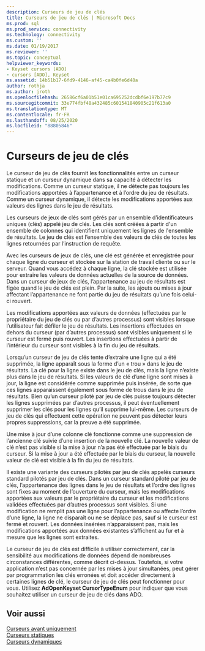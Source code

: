 ```yaml
---
description: Curseurs de jeu de clés
title: Curseurs de jeu de clés | Microsoft Docs
ms.prod: sql
ms.prod_service: connectivity
ms.technology: connectivity
ms.custom: ''
ms.date: 01/19/2017
ms.reviewer: ''
ms.topic: conceptual
helpviewer_keywords:
- Keyset cursors [ADO]
- cursors [ADO], Keyset
ms.assetid: 14b51b17-6fd9-4146-af45-ca4b0fe6d48a
author: rothja
ms.author: jroth
ms.openlocfilehash: 26586cf6a01b51e01ca695252dcdbf6e197b77c9
ms.sourcegitcommit: 33e774fbf48a432485c601541840905c21f613a0
ms.translationtype: MT
ms.contentlocale: fr-FR
ms.lasthandoff: 08/25/2020
ms.locfileid: "88805846"
---
```

# <a name="keyset-cursors"></a>Curseurs de jeu de clés
Le curseur de jeu de clés fournit les fonctionnalités entre un curseur statique et un curseur dynamique dans sa capacité à détecter les modifications. Comme un curseur statique, il ne détecte pas toujours les modifications apportées à l’appartenance et à l’ordre du jeu de résultats. Comme un curseur dynamique, il détecte les modifications apportées aux valeurs des lignes dans le jeu de résultats.  
  
 Les curseurs de jeux de clés sont gérés par un ensemble d’identificateurs uniques (clés) appelé jeu de clés. Les clés sont créées à partir d'un ensemble de colonnes qui identifient uniquement les lignes de l'ensemble de résultats. Le jeu de clés est l’ensemble des valeurs de clés de toutes les lignes retournées par l’instruction de requête.  
  
 Avec les curseurs de jeux de clés, une clé est générée et enregistrée pour chaque ligne du curseur et stockée sur la station de travail cliente ou sur le serveur. Quand vous accédez à chaque ligne, la clé stockée est utilisée pour extraire les valeurs de données actuelles de la source de données. Dans un curseur de jeux de clés, l’appartenance au jeu de résultats est figée quand le jeu de clés est plein. Par la suite, les ajouts ou mises à jour affectant l’appartenance ne font partie du jeu de résultats qu’une fois celui-ci rouvert.  
  
 Les modifications apportées aux valeurs de données (effectuées par le propriétaire du jeu de clés ou par d’autres processus) sont visibles lorsque l’utilisateur fait défiler le jeu de résultats. Les insertions effectuées en dehors du curseur (par d’autres processus) sont visibles uniquement si le curseur est fermé puis rouvert. Les insertions effectuées à partir de l’intérieur du curseur sont visibles à la fin du jeu de résultats.  
  
 Lorsqu’un curseur de jeu de clés tente d’extraire une ligne qui a été supprimée, la ligne apparaît sous la forme d’un « trou » dans le jeu de résultats. La clé pour la ligne existe dans le jeu de clés, mais la ligne n’existe plus dans le jeu de résultats. Si les valeurs de clé d’une ligne sont mises à jour, la ligne est considérée comme supprimée puis insérée, de sorte que ces lignes apparaissent également sous forme de trous dans le jeu de résultats. Bien qu’un curseur piloté par jeu de clés puisse toujours détecter les lignes supprimées par d’autres processus, il peut éventuellement supprimer les clés pour les lignes qu’il supprime lui-même. Les curseurs de jeu de clés qui effectuent cette opération ne peuvent pas détecter leurs propres suppressions, car la preuve a été supprimée.  
  
 Une mise à jour d’une colonne clé fonctionne comme une suppression de l’ancienne clé suivie d’une insertion de la nouvelle clé. La nouvelle valeur de clé n’est pas visible si la mise à jour n’a pas été effectuée par le biais du curseur. Si la mise à jour a été effectuée par le biais du curseur, la nouvelle valeur de clé est visible à la fin du jeu de résultats.  
  
 Il existe une variante des curseurs pilotés par jeu de clés appelés curseurs standard pilotés par jeu de clés. Dans un curseur standard piloté par jeu de clés, l’appartenance des lignes dans le jeu de résultats et l’ordre des lignes sont fixes au moment de l’ouverture du curseur, mais les modifications apportées aux valeurs par le propriétaire du curseur et les modifications validées effectuées par d’autres processus sont visibles. Si une modification ne remplit pas une ligne pour l’appartenance ou affecte l’ordre d’une ligne, la ligne ne disparaît ou ne se déplace pas, sauf si le curseur est fermé et rouvert. Les données insérées n’apparaissent pas, mais les modifications apportées aux données existantes s’affichent au fur et à mesure que les lignes sont extraites.  
  
 Le curseur de jeu de clés est difficile à utiliser correctement, car la sensibilité aux modifications de données dépend de nombreuses circonstances différentes, comme décrit ci-dessus. Toutefois, si votre application n’est pas concernée par les mises à jour simultanées, peut gérer par programmation les clés erronées et doit accéder directement à certaines lignes de clé, le curseur de jeu de clés peut fonctionner pour vous. Utilisez **AdOpenKeyset CursorTypeEnum** pour indiquer que vous souhaitez utiliser un curseur de jeu de clés dans ADO.  
  
## <a name="see-also"></a>Voir aussi  
 [Curseurs avant uniquement](./forward-only-cursors.md)   
 [Curseurs statiques](./static-cursors.md)   
 [Curseurs dynamiques](./dynamic-cursors.md)